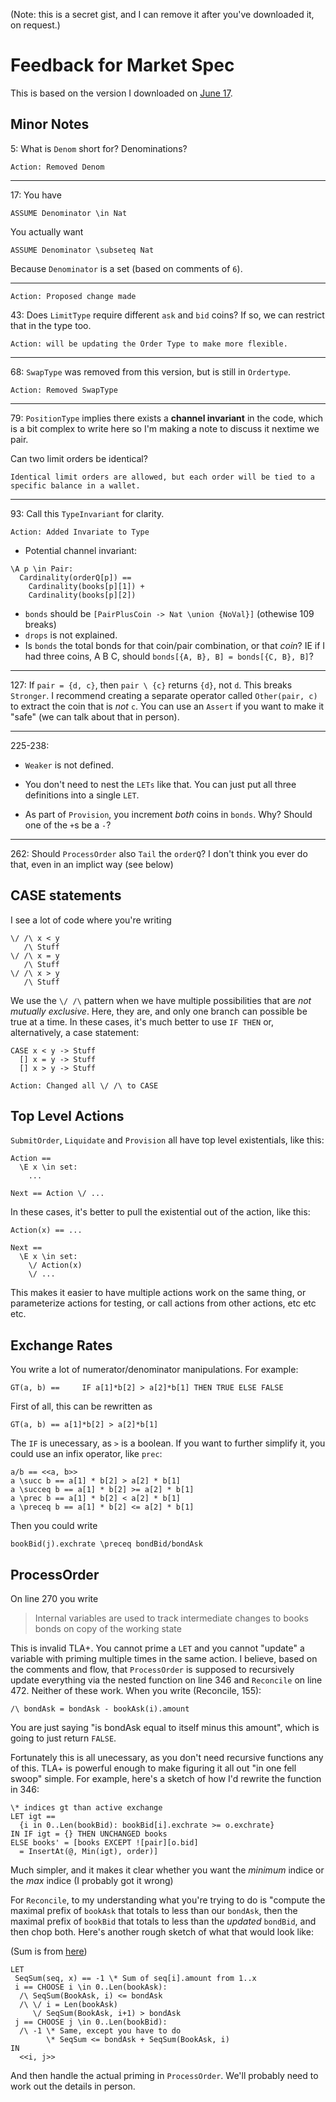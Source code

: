 (Note: this is a secret gist, and I can remove it after you've downloaded it, on request.)

# Feedback for Market Spec

This is based on the version I downloaded on [June 17](https://github.com/onomyprotocol/market/commit/8085dd8183f5cdeb1a255f4433fdf71fded61c48#diff-1c8028c746df389fbbffc7b1ce032217cd492b7e45740309abc1821b2d514f6e).

## Minor Notes


5: What is `Denom` short for? Denominations?

```
Action: Removed Denom
```
---

17: You have 

```
ASSUME Denominator \in Nat
```

You actually want

```
ASSUME Denominator \subseteq Nat
```

Because `Denominator` is a set (based on comments of `6`).

---

```
Action: Proposed change made
```

43: Does `LimitType` require different `ask` and `bid` coins? If so, we can restrict that in the type too.

```
Action: will be updating the Order Type to make more flexible.
```

---

68: `SwapType` was removed from this version, but is still in `Ordertype`.

```
Action: Removed SwapType
```
---

79: `PositionType` implies there exists a **channel invariant** in the code, which is a bit complex to write here so I'm making a note to discuss it nextime we pair.

Can two limit orders be identical?

```
Identical limit orders are allowed, but each order will be tied to a specific balance in a wallet.
``` 

---

93: Call this `TypeInvariant` for clarity.

```
Action: Added Invariate to Type
```

* Potential channel invariant: 

```tla
\A p \in Pair: 
  Cardinality(orderQ[p]) == 
    Cardinality(books[p][1]) + 
    Cardinality(books[p][2])
```

* `bonds` should be `[PairPlusCoin -> Nat \union {NoVal}]` (othewise 109 breaks)
* `drops` is not explained.
* Is `bonds` the total bonds for that coin/pair combination, or that *coin*? IE if I had three coins, A B C, should `bonds[{A, B}, B] = bonds[{C, B}, B]`?

---

127: If `pair = {d, c}`, then `pair \ {c}` returns `{d}`, not `d`. This breaks `Stronger`. I recommend creating a separate operator called `Other(pair, c)` to extract the coin that is *not* `c`. You can use an `Assert` if you want to make it "safe" (we can talk about that in person).

---

225-238: 

* `Weaker` is not defined.

* You  don't need to nest the `LETs` like that. You can just put all three definitions into a single `LET`.
* As part of `Provision`, you increment *both* coins in `bonds`. Why? Should one of the `+`s be a `-`?

---

262: Should `ProcessOrder` also `Tail` the `orderQ`? I don't think you ever do that, even in an implict way (see below)

## CASE statements

I see a lot of code where you're writing

```tla
\/ /\ x < y
   /\ Stuff
\/ /\ x = y
   /\ Stuff
\/ /\ x > y
   /\ Stuff
```

We use the `\/ /\` pattern when we have multiple possibilities that are *not mutually exclusive*. Here, they are, and only one branch can possible be true at a time. In these cases, it's much better to use `IF THEN` or, alternatively, a case statement:

```tla
CASE x < y -> Stuff
  [] x = y -> Stuff
  [] x > y -> Stuff
```

```
Action: Changed all \/ /\ to CASE
```

## Top Level Actions

`SubmitOrder`, `Liquidate` and `Provision` all have top level existentials, like this:

```
Action ==
  \E x \in set:
    ...

Next == Action \/ ...
```

In these cases, it's better to pull the existential out of the action, like this:

```
Action(x) == ...

Next ==
  \E x \in set:
    \/ Action(x)
    \/ ...
```

This makes it easier to have multiple actions work on the same thing, or parameterize actions for testing, or call actions from other actions, etc etc etc.


## Exchange Rates

You write a lot of numerator/denominator manipulations. For example:

 ```tla
GT(a, b) ==     IF a[1]*b[2] > a[2]*b[1] THEN TRUE ELSE FALSE
```

First of all, this can be rewritten as


```tla
GT(a, b) == a[1]*b[2] > a[2]*b[1]
```

The `IF` is unecessary, as `>` is a boolean. If you want to further simplify it, you could use an infix operator, like `prec`:

```tla
a/b == <<a, b>>
a \succ b == a[1] * b[2] > a[2] * b[1]
a \succeq b == a[1] * b[2] >= a[2] * b[1]
a \prec b == a[1] * b[2] < a[2] * b[1]
a \preceq b == a[1] * b[2] <= a[2] * b[1]
```

Then you could write

```tla
bookBid(j).exchrate \preceq bondBid/bondAsk
```

## ProcessOrder

On line 270 you write

> Internal variables are used to track intermediate changes to books bonds on copy of the working state

This is invalid TLA+. You cannot prime a `LET` and you cannot "update" a variable with priming multiple times in the same action. I believe, based on the comments and flow, that `ProcessOrder` is supposed to recursively update everything via the nested function on line 346 and `Reconcile` on line 472. Neither of these work. When you write (Reconcile, 155):

```tla
/\ bondAsk = bondAsk - bookAsk(i).amount
```

You are just saying "is bondAsk equal to itself minus this amount", which is going to just return `FALSE`.

Fortunately this is all unecessary, as  you don't need recursive functions any of this. TLA+ is powerful enough to make figuring it all out "in one fell swoop" simple. For example, here's a sketch of how I'd rewrite the function in 346:

```tla
\* indices gt than active exchange
LET igt ==
  {i in 0..Len(bookBid): bookBid[i].exchrate >= o.exchrate}
IN IF igt = {} THEN UNCHANGED books
ELSE books' = [books EXCEPT ![pair][o.bid] 
  = InsertAt(@, Min(igt), order)]
```

Much simpler, and it makes it clear whether you want the *minimum* indice or the *max* indice (I probably got it wrong)

For `Reconcile`, to my understanding what you're trying to do is "compute the maximal prefix of `bookAsk` that totals to less than our `bondAsk`, then the maximal prefix of `bookBid` that totals to less than the *updated* `bondBid`, and then chop both. Here's another rough sketch of what that would look like:

(Sum is from [here](https://github.com/tlaplus/CommunityModules/blob/master/modules/FiniteSetsExt.tla))

```tla
LET 
 SeqSum(seq, x) == -1 \* Sum of seq[i].amount from 1..x
 i == CHOOSE i \in 0..Len(bookAsk): 
  /\ SeqSum(BookAsk, i) <= bondAsk
  /\ \/ i = Len(bookAsk)
     \/ SeqSum(BookAsk, i+1) > bondAsk
 j == CHOOSE j \in 0..Len(bookBid):
  /\ -1 \* Same, except you have to do
        \* SeqSum <= bondAsk + SeqSum(BookAsk, i)
IN
  <<i, j>>
```

And then handle the actual priming in `ProcessOrder`. We'll probably need to work out the details in person.

